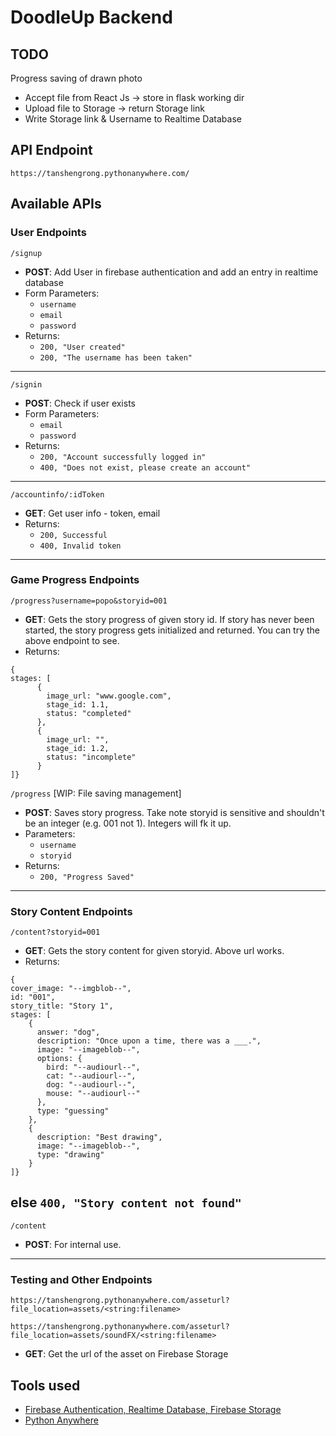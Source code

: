 # DoodleUp Backend

## TODO

Progress saving of drawn photo

- Accept file from React Js -> store in flask working dir
- Upload file to Storage -> return Storage link
- Write Storage link & Username to Realtime Database 

## API Endpoint

`https://tanshengrong.pythonanywhere.com/`

## Available APIs

### User Endpoints 

`/signup`
- **POST**: Add User in firebase authentication and add an entry in realtime database
- Form Parameters: 
  - `username`
  - `email`
  - `password`
- Returns:
  - `200, "User created"`
  - `200, "The username has been taken"`
---
`/signin`

- **POST**: Check if user exists
- Form Parameters: 
  - `email`
  - `password`
- Returns:
  - `200, "Account successfully logged in"`
  - `400, "Does not exist, please create an account"`
---
`/accountinfo/:idToken`

- **GET**: Get user info - token, email
- Returns:
  - `200, Successful`
  - `400, Invalid token` 
---

### Game Progress Endpoints

`/progress?username=popo&storyid=001`
- **GET**: Gets the story progress of given story id. If story has never been started, the story progress gets initialized and returned. You can try the above endpoint to see.
- Returns:
``` 
{
stages: [
      {
        image_url: "www.google.com",
        stage_id: 1.1,
        status: "completed"
      },
      {
        image_url: "",
        stage_id: 1.2,
        status: "incomplete"
      }
]}
```

`/progress` [WIP: File saving management]

- **POST**: Saves story progress. Take note storyid is sensitive and shouldn't be an integer (e.g. 001 not 1). Integers will fk it up.
- Parameters:
  - `username`
  - `storyid`
- Returns:
  - `200, "Progress Saved"`
---
### Story Content Endpoints
`/content?storyid=001`
- **GET**: Gets the story content for given storyid. Above url works.
- Returns:
```
{
cover_image: "--imgblob--",
id: "001",
story_title: "Story 1",
stages: [
    {
      answer: "dog",
      description: "Once upon a time, there was a ___.",
      image: "--imageblob--",
      options: {
        bird: "--audiourl--",
        cat: "--audiourl--",
        dog: "--audiourl--",
        mouse: "--audiourl--"
      },
      type: "guessing"
    },
    {
      description: "Best drawing",
      image: "--imageblob--",
      type: "drawing"
    }
]}
```
else `400, "Story content not found"`
---
`/content`
- **POST**: For internal use.


---
### Testing and Other Endpoints



`https://tanshengrong.pythonanywhere.com/asseturl?file_location=assets/<string:filename>`

`https://tanshengrong.pythonanywhere.com/asseturl?file_location=assets/soundFX/<string:filename>`

- **GET**: Get the url of the asset on Firebase Storage


## Tools used

- [Firebase Authentication, Realtime Database, Firebase Storage](https://firebase.google.com)
- [Python Anywhere](https://www.pythonanywhere.com)
